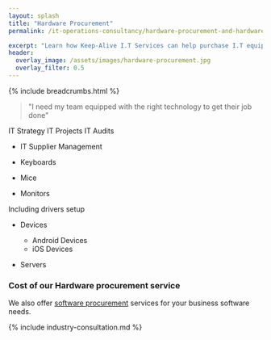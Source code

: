 ```yaml
---
layout: splash
title: "Hardware Procurement"
permalink: /it-operations-consultancy/hardware-procurement-and-hardware-setup-services

excerpt: "Learn how Keep-Alive I.T Services can help purchase I.T equipment that's appropriate for your business with our I.T hardware procurement service."
header:
  overlay_image: /assets/images/hardware-procurement.jpg
  overlay_filter: 0.5 
---
```


{% include breadcrumbs.html %}

> "I need my team equipped with the right technology to get their job done"

IT Strategy
IT Projects
IT Audits

- IT Supplier Management


- Keyboards
- Mice
- Monitors

Including drivers setup

- Devices
    - Android Devices
    - iOS Devices

- Servers

### Cost of our Hardware procurement service


We also offer <a href="/software-consultancy/software-procurement-services">software procurement</a> services for your business software needs.

{% include industry-consultation.md %}